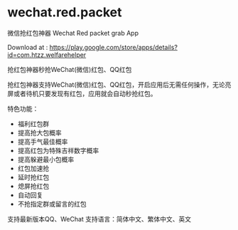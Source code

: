 # wechat.red.packet
微信抢红包神器
Wechat Red packet grab App

Download at : https://play.google.com/store/apps/details?id=com.htzz.welfarehelper

抢红包神器秒抢WeChat(微信)红包、QQ红包

抢红包神器支持WeChat(微信)红包、QQ红包，开启应用后无需任何操作，无论亮屏或者待机只要发现有红包，应用就会自动秒抢红包。

特色功能：
 - 福利红包群
 - 提高抢大包概率
 - 提高手气最佳概率
 - 提高红包为特殊吉祥数字概率
 - 提高躲避最小包概率
 - 红包加速抢
 - 延时抢红包
 - 熄屏抢红包
 - 自动回复
 - 不抢指定群或留言的红包

支持最新版本QQ、WeChat
支持语言：简体中文、繁体中文、英文
